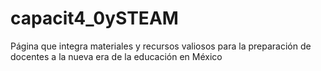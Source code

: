# capacit4_0ySTEAM
Página que integra materiales y recursos valiosos para la preparación de docentes a la nueva era de la educación en México
